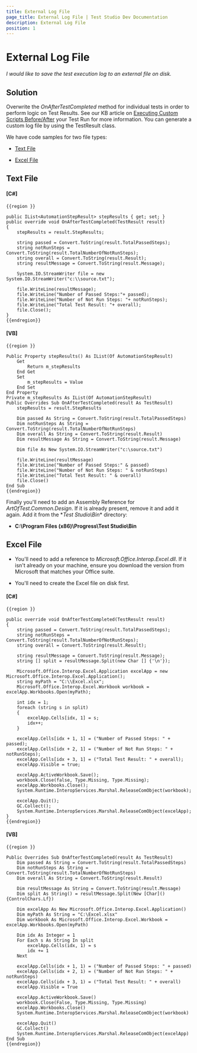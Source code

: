 ```yaml
---
title: External Log File
page_title: External Log File | Test Studio Dev Documentation
description: External Log File
position: 1
---
```

# External Log File

*I would like to save the test execution log to an external file on disk.*

## Solution

Overwrite the *OnAfterTestCompleted* method for individual tests in order to perform logic on Test Results. See our KB article on <a href="/code-in-test/coded-samples/general/custom-scripts-before-after" target="_blank">Executing Custom Scripts Before/After</a> your Test Run for more information. You can generate a custom log file by using the TestResult class. 

We have code samples for two file types:

*	<a href="#text-file">Text File</a>

*	<a href="#excel-file">Excel File</a>

## Text File

#### __[C#]__

    {{region }}

    public IList<AutomationStepResult> stepResults { get; set; }
    public override void OnAfterTestCompleted(TestResult result)
    {
        stepResults = result.StepResults;
        
        string passed = Convert.ToString(result.TotalPassedSteps);
        string notRunSteps = Convert.ToString(result.TotalNumberOfNotRunSteps);
        string overall = Convert.ToString(result.Result);
        string resultMessage = Convert.ToString(result.Message);
        
        System.IO.StreamWriter file = new System.IO.StreamWriter("c:\\source.txt");
        
        file.WriteLine(resultMessage);
        file.WriteLine("Number of Passed Steps:"+ passed);
        file.WriteLine("Number of Not Run Steps: "+ notRunSteps);
        file.WriteLine("Total Test Result: "+ overall);
        file.Close();
    }
    {{endregion}}

#### __[VB]__

    {{region }}

    Public Property stepResults() As IList(Of AutomationStepResult)
        Get
            Return m_stepResults
        End Get
        Set
            m_stepResults = Value
        End Set
    End Property
    Private m_stepResults As IList(Of AutomationStepResult)
    Public Overrides Sub OnAfterTestCompleted(result As TestResult)
        stepResults = result.StepResults
    
        Dim passed As String = Convert.ToString(result.TotalPassedSteps)
        Dim notRunSteps As String = Convert.ToString(result.TotalNumberOfNotRunSteps)
        Dim overall As String = Convert.ToString(result.Result)
        Dim resultMessage As String = Convert.ToString(result.Message)
    
        Dim file As New System.IO.StreamWriter("c:\source.txt")
    
        file.WriteLine(resultMessage)
        file.WriteLine("Number of Passed Steps:" & passed)
        file.WriteLine("Number of Not Run Steps: " & notRunSteps)
        file.WriteLine("Total Test Result: " & overall)
        file.Close()
    End Sub
    {{endregion}}

Finally you'll need to add an Assembly Reference for *ArtOfTest.Common.Design*. If it is already present, remove it and add it again. Add it from the \**Test Studio\Bin** directory:

*	**C:\Program Files (x86)\Progress\Test Studio\Bin**

## Excel File

* You'll need to add a reference to *Microsoft.Office.Interop.Excel.dll*. If it isn't already on your machine, ensure you download the version from Microsoft that matches your Office suite.

* You'll need to create the Excel file on disk first.

#### __[C#]__

    {{region }}

    public override void OnAfterTestCompleted(TestResult result)
    {
        string passed = Convert.ToString(result.TotalPassedSteps);
        string notRunSteps = Convert.ToString(result.TotalNumberOfNotRunSteps);
        string overall = Convert.ToString(result.Result);
        
        string resultMessage = Convert.ToString(result.Message);  
        string [] split = resultMessage.Split(new Char [] {'\n'});
                
        Microsoft.Office.Interop.Excel.Application excelApp = new Microsoft.Office.Interop.Excel.Application();           
        string myPath = "C:\\Excel.xlsx";
        Microsoft.Office.Interop.Excel.Workbook workbook = excelApp.Workbooks.Open(myPath);
                
        int idx = 1;
        foreach (string s in split)
        {
            excelApp.Cells[idx, 1] = s;
            idx++;
        }
                
        excelApp.Cells[idx + 1, 1] = ("Number of Passed Steps: " + passed);
        excelApp.Cells[idx + 2, 1] = ("Number of Not Run Steps: " + notRunSteps);
        excelApp.Cells[idx + 3, 1] = ("Total Test Result: " + overall);
        excelApp.Visible = true;
            
        excelApp.ActiveWorkbook.Save();
        workbook.Close(false, Type.Missing, Type.Missing);
        excelApp.Workbooks.Close();
        System.Runtime.InteropServices.Marshal.ReleaseComObject(workbook);
                
        excelApp.Quit();
        GC.Collect();
        System.Runtime.InteropServices.Marshal.ReleaseComObject(excelApp);
    }
    {{endregion}}

#### __[VB]__

    {{region }}

    Public Overrides Sub OnAfterTestCompleted(result As TestResult)
        Dim passed As String = Convert.ToString(result.TotalPassedSteps)
        Dim notRunSteps As String = Convert.ToString(result.TotalNumberOfNotRunSteps)
        Dim overall As String = Convert.ToString(result.Result)
    
        Dim resultMessage As String = Convert.ToString(result.Message)
        Dim split As String() = resultMessage.Split(New [Char]() {ControlChars.Lf})
    
        Dim excelApp As New Microsoft.Office.Interop.Excel.Application()
        Dim myPath As String = "C:\Excel.xlsx"
        Dim workbook As Microsoft.Office.Interop.Excel.Workbook = excelApp.Workbooks.Open(myPath)
    
        Dim idx As Integer = 1
        For Each s As String In split
            excelApp.Cells(idx, 1) = s
            idx += 1
        Next
    
        excelApp.Cells(idx + 1, 1) = ("Number of Passed Steps: " + passed)
        excelApp.Cells(idx + 2, 1) = ("Number of Not Run Steps: " + notRunSteps)
        excelApp.Cells(idx + 3, 1) = ("Total Test Result: " + overall)
        excelApp.Visible = True
    
        excelApp.ActiveWorkbook.Save()
        workbook.Close(False, Type.Missing, Type.Missing)
        excelApp.Workbooks.Close()
        System.Runtime.InteropServices.Marshal.ReleaseComObject(workbook)
    
        excelApp.Quit()
        GC.Collect()
        System.Runtime.InteropServices.Marshal.ReleaseComObject(excelApp)
    End Sub
    {{endregion}}
